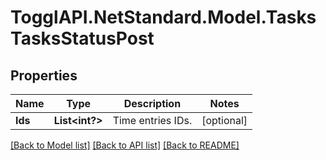 # TogglAPI.NetStandard.Model.TasksTasksStatusPost
## Properties

Name | Type | Description | Notes
------------ | ------------- | ------------- | -------------
**Ids** | **List&lt;int?&gt;** | Time entries IDs. | [optional] 

[[Back to Model list]](../README.md#documentation-for-models) [[Back to API list]](../README.md#documentation-for-api-endpoints) [[Back to README]](../README.md)

